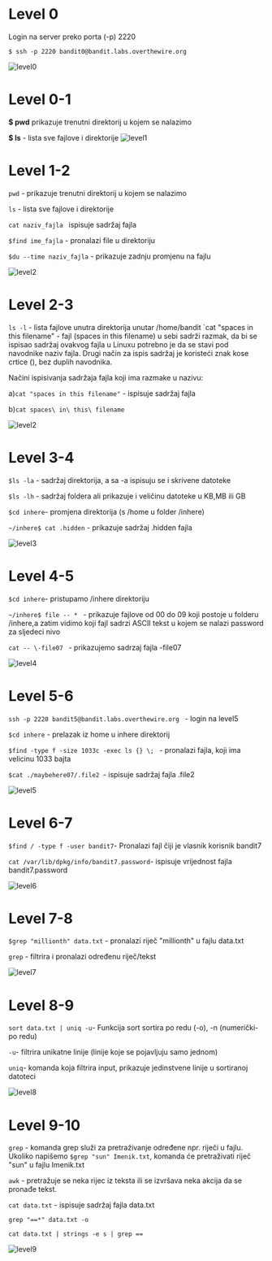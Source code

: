 # Level 0

Login na server preko porta (-p) 2220

`$ ssh -p 2220 bandit0@bandit.labs.overthewire.org` 

![level0](../level0.png)

# Level 0-1
**$ pwd** prikazuje trenutni direktorij u kojem se nalazimo 

**$ ls** - lista sve fajlove i direktorije
![level1](../level0-1.png)
# Level 1-2

`pwd` - prikazuje trenutni direktorij u kojem se nalazimo

`ls` - lista sve fajlove i direktorije

`cat naziv_fajla ` ispisuje sadržaj fajla

`$find ime_fajla` - pronalazi file u direktoriju

`$du --time naziv_fajla` - prikazuje zadnju promjenu na fajlu

![level2](../level-1-2.png)
# Level 2-3
`ls -l` - lista fajlove unutra direktorija unutar /home/bandit
`cat "spaces in this filename" - fajl (spaces in this filename) u sebi sadrži razmak, da bi se ispisao sadržaj ovakvog fajla u Linuxu potrebno je da se stavi pod navodnike naziv fajla. Drugi način za ispis sadržaj je koristeći znak kose crtice (\), bez duplih navodnika. 

Načini ispisivanja sadržaja fajla koji ima razmake u nazivu:

a)`cat "spaces in this filename"` - ispisuje sadržaj fajla 

b)`cat spaces\ in\ this\ filename`

![level2](../level2-3.png)

# Level 3-4
`$ls -la` - sadržaj direktorija, a sa -a ispisuju se i skrivene datoteke

`$ls -lh` - sadržaj foldera ali prikazuje i veličinu datoteke u KB,MB ili GB

`$cd inhere`- promjena direktorija (s /home u folder /inhere)

`~/inhere$ cat .hidden` - prikazuje sadržaj .hidden fajla  

![level3](../level3.png)

# Level 4-5
`$cd inhere`- pristupamo /inhere direktoriju

`~/inhere$ file -- * ` - prikazuje fajlove od 00 do 09 
koji postoje u folderu /inhere,a zatim vidimo koji fajl sadrzi ASCII tekst u kojem se nalazi password za sljedeci nivo

`cat -- \-file07 ` - prikazujemo sadrzaj fajla -file07

![level4](../level4.png)
# Level 5-6

`ssh -p 2220 bandit5@bandit.labs.overthewire.org ` - login na level5

`$cd inhere` - prelazak iz home u inhere direktorij

`$find -type f -size 1033c -exec ls {} \; ` - pronalazi fajla, koji ima velicinu 1033 bajta 

`$cat ./maybehere07/.file2 `- ispisuje sadržaj fajla .file2

![level5](../level5.png)

# Level 6-7
`$find / -type f -user bandit7`- Pronalazi fajl čiji je vlasnik korisnik bandit7

`cat /var/lib/dpkg/info/bandit7.password`- ispisuje vrijednost fajla bandit7.password

![level6](../level6.png)
# Level 7-8
`$grep "millionth" data.txt` - pronalazi riječ "millionth" u fajlu data.txt

`grep` - filtrira i pronalazi određenu riječ/tekst

![level7](../level7.png)
# Level 8-9

`sort data.txt | uniq -u`- Funkcija sort sortira po redu (-o), -n (numerički-po redu)

`-u`- filtrira unikatne linije (linije koje se pojavljuju samo jednom)

`uniq`- komanda koja filtrira input, prikazuje jedinstvene linije u sortiranoj datoteci

![level8](../level8.png)
   
# Level 9-10

`grep` - komanda grep služi za pretraživanje određene npr. riječi u fajlu. Ukoliko napišemo `$grep "sun" Imenik.txt`, komanda će pretraživati riječ "sun" u fajlu Imenik.txt

`awk` - pretražuje se neka rijec iz teksta ili se izvršava neka akcija da se pronađe tekst. 

` cat data.txt ` - ispisuje sadržaj fajla data.txt

`grep "==*" data.txt -o` 

`cat data.txt | strings -e s | grep ==`

![level9](../level9.png)
